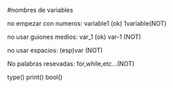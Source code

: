 #nombres de variables

no empezar con numeros: variable1   (ok)    1variable(NOT)

no usar guiones medios: var_1       (ok)    var-1 (NOT)

no usar espacios:       (esp)var    (NOT)

No palabras resevadas:  for,while,etc...(NOT)

type()
print()
bool()
